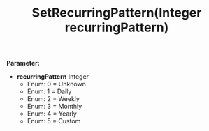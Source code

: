 ﻿---
uid: crmscript_ref_NSAppointment_SetRecurringPattern
title: SetRecurringPattern(Integer recurringPattern)
intellisense: NSAppointment.SetRecurringPattern
keywords: NSAppointment, GetRecurringPattern
so.topic: reference
---



**Parameter:** 
 - **recurringPattern** Integer
     - Enum: 0 = Unknown 
     - Enum: 1 = Daily 
     - Enum: 2 = Weekly 
     - Enum: 3 = Monthly 
     - Enum: 4 = Yearly 
     - Enum: 5 = Custom 

